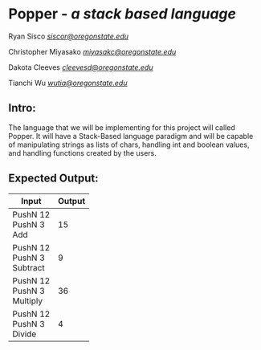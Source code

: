 # Popper - *a stack based language*

Ryan Sisco *siscor@oregonstate.edu*

Christopher Miyasako *miyasakc@oregonstate.edu*

Dakota Cleeves *cleevesd@oregonstate.edu*

Tianchi Wu *wutia@oregonstate.edu*

## Intro:
The language that we will be implementing for this project will 
called Popper. It will have a Stack-Based language paradigm and
will be capable of manipulating strings as lists of chars,
handling int and boolean values, and handling functions created
by the users.

## Expected Output:

| Input | Output |
| --- |---	|
| PushN 12 <br/> PushN 3 <br/> Add |15 |
| PushN 12 <br/> PushN 3 <br/> Subtract |9 |
| PushN 12 <br/> PushN 3 <br/> Multiply |36 |
| PushN 12 <br/> PushN 3 <br/> Divide |4 |

